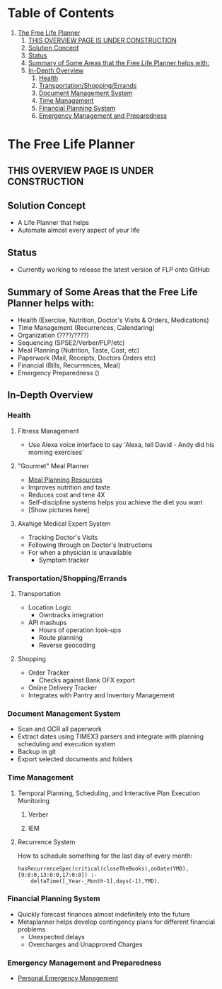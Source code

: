 
# Table of Contents

1.  [The Free Life Planner](#org40e5d0b)
    1.  [THIS OVERVIEW PAGE IS UNDER CONSTRUCTION](#orgb7b5850)
    2.  [Solution Concept](#org87e5e0a)
    3.  [Status](#org8ad46ea)
    4.  [Summary of Some Areas that the Free Life Planner helps with:](#org970e68d)
    5.  [In-Depth Overview](#org8d8cb15)
        1.  [Health](#org4202c9c)
        2.  [Transportation/Shopping/Errands](#org73c2901)
        3.  [Document Management System](#org0b5a3fc)
        4.  [Time Management](#orge53148f)
        5.  [Financial Planning System](#org9ebe658)
        6.  [Emergency Management and Preparedness](#org33da9f6)


<a id="org40e5d0b"></a>

# The Free Life Planner


<a id="orgb7b5850"></a>

## THIS OVERVIEW PAGE IS UNDER CONSTRUCTION


<a id="org87e5e0a"></a>

## Solution Concept

-   A Life Planner that helps
-   Automate almost every aspect of your life


<a id="org8ad46ea"></a>

## Status

-   Currently working to release the latest version of FLP onto GitHub


<a id="org970e68d"></a>

## Summary of Some Areas that the Free Life Planner helps with:

-   Health (Exercise, Nutrition, Doctor's Visits & Orders, Medications)
-   Time Management (Recurrences, Calendaring)
-   Organization (????/????)
-   Sequencing (SPSE2/Verber/FLP/etc)
-   Meal Planning (Nutrition, Taste, Cost, etc)
-   Paperwork (Mail, Receipts, Doctors Orders etc)
-   Financial (Bills, Recurrences, Meal)
-   Emergency Preparedness ()


<a id="org8d8cb15"></a>

## In-Depth Overview


<a id="org4202c9c"></a>

### Health

1.  Fitness Management

    -   Use Alexa voice interface to say 'Alexa, tell David - Andy did
        his morning exercises'

2.  "Gourmet" Meal Planner

    -   [Meal Planning Resources](https://frdcsa.org/~andrewdo/WebWiki/MealPlanningResources.html)
    -   Improves nutrition and taste
    -   Reduces cost and time 4X
    -   Self-discipline systems helps you achieve the diet you want
    -   [Show pictures here]

3.  Akahige Medical Expert System

    -   Tracking Doctor's Visits
    -   Following through on Doctor's Instructions
    -   For when a physician is unavailable
        -   Symptom tracker


<a id="org73c2901"></a>

### Transportation/Shopping/Errands

1.  Transportation

    -   Location Logic
        -   Owntracks integration
    -   API mashups
        -   Hours of operation look-ups
        -   Route planning
        -   Reverse geocoding

2.  Shopping

    -   Order Tracker
        -   Checks against Bank OFX export
    -   Online Delivery Tracker
    -   Integrates with Pantry and Inventory Management


<a id="org0b5a3fc"></a>

### Document Management System

-   Scan and OCR all paperwork
-   Extract dates using TIMEX3 parsers and integrate with planning
    scheduling and execution system
-   Backup in git
-   Export selected documents and folders


<a id="orge53148f"></a>

### Time Management

1.  Temporal Planning, Scheduling, and Interactive Plan Execution Monitoring

    1.  Verber
    
    2.  IEM

2.  Recurrence System

    How to schedule something for the last day of every month:
    
        hasRecurrenceSpec(critical(closeTheBooks),onDate(YMD),[9:0:0,13:0:0,17:0:0]) :-
        	deltaTime([_Year-_Month-1],days(-1),YMD).


<a id="org9ebe658"></a>

### Financial Planning System

-   Quickly forecast finances almost indefinitely into the future
-   Metaplanner helps develop contingency plans for different financial problems
    -   Unexpected delays
    -   Overcharges and Unapproved Charges


<a id="org33da9f6"></a>

### Emergency Management and Preparedness

-   [Personal Emergency Management](https://frdcsa.org/~andrewdo/ontolog-20220410-reduced.mp4)

